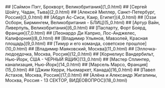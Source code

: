 <meta charset="utf-8">
<link rel='stylesheet' href='markdown.css'/>
## [Саймон Пэгг, Брокворт, Великобритания](1_0.html)
## [Сергей Шойгу, Чадан, Тыва](2_0.html)
## [Алексей Миллер, Санкт-Петербург, Россия](3_0.html)
## [Абдул Ас-Сиси, Каир, Египет](4_0.html)
## [Оззи Осборн, Бирмингем, Великобритания - БЛИЦ](5_0.html)
## [Артур Вайн, Ливерпуль, Великобритания](6_0.html)
## [Паспарту, Форт Боярд, Франция](7_0.html)
## [Леонардо Ди Каприо, Лос-Анджелес, Калифорния](8_0.html)
## [Владимир Ульянов, Мавзолей, Красная площадь](9_0.html)
## [Тимур и его команда, советское прошлое](10_0.html)
## [Владимир Маяковский, Москва](11_0.html)
## [Эллочка-людоедочка, Москва, Россия](12_0.html)
## [Корнелиус Вандербильт, Нью-Йорк, США - ЧЕРНЫЙ ЯЩИК](13_0.html)
## [Мастер Сплинтер, канализация, Нью-Йорк](14_0.html)
## [Марсель Марсо, Франция](15_0.html)
## [Джим Керри, Ньюмаркет, Канада](16_0.html)
## [Павел Астахов, Москва, Россия](17_0.html)
## [Алёна и Александр Жигалины, Москва, Россия - 13 СЕКТОР, ВИДЕОВОПРОС](18_0.html)